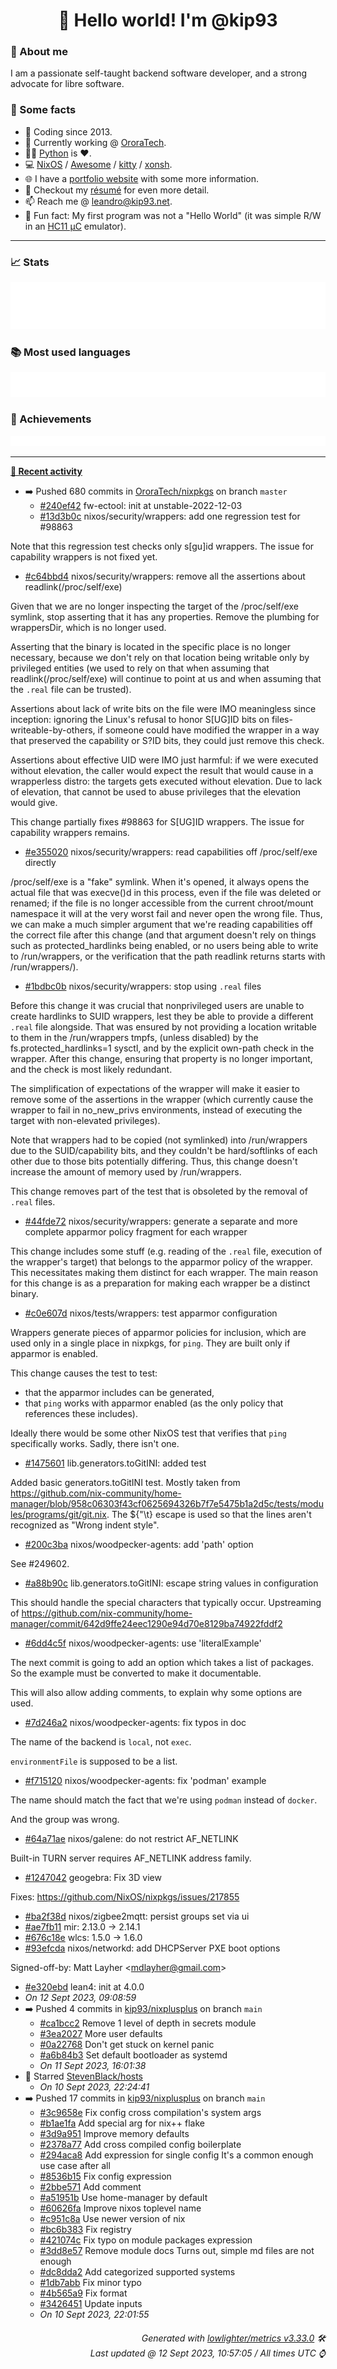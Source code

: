 <!-- README template, populated using this action:
     https://github.com/kip93/kip93/blob/main/.github/workflows/readme.yml. -->

<h1 align="center">👋 Hello world! I'm @kip93</h1> <!-- LOGIN => username -->

### 👤 About me

I am a passionate self-taught backend software developer, and a strong advocate for libre software.


### 💬 Some facts

* 📅 Coding since 2013.
* 💼 Currently working @ [OroraTech](https://ororatech.com/).
* 👨‍💻 [Python](https://github.com/search?q=user%3Akip93&l=python) is ❤️. <!-- LOGIN => username -->
* 💻 [NixOS](https://github.com/NixOS/) /
     [Awesome](https://github.com/awesomeWM/) /
     [kitty](https://github.com/kovidgoyal/kitty/) /
     [xonsh](https://github.com/xonsh/).
* 🌐 I have a [portfolio website](https://kip93.net/) with some more information.
* 📝 Checkout my [résumé](https://kip93.net/resume/) for even more detail.
* 📫 Reach me @ [leandro@kip93.net](mailto:leandro@kip93.net).
* 🎲 Fun fact: My first program was not a "Hello World" (it was simple R/W in an [HC11 µC](https://en.wikipedia.org/wiki/68HC11) emulator).


-----------------------------------------------------------------------------------------------------------------------


### 📈 Stats

![](./stats.svg)


### 📚 Most used languages <!-- by percentage, in decreasing order -->

![](./languages.svg)


### 🏅 Achievements

![](./achievements.svg)


-----------------------------------------------------------------------------------------------------------------------


**[📰 Recent activity](https://github.com/kip93)**
* ➡️ Pushed 680 commits in [OroraTech/nixpkgs](https://github.com/OroraTech/nixpkgs) on branch `master`
  * [#240ef42](https://github.com/OroraTech/nixpkgs/commit/240ef42) fw-ectool: init at unstable-2022-12-03
  * [#13d3b0c](https://github.com/OroraTech/nixpkgs/commit/13d3b0c) nixos/security/wrappers: add one regression test for #98863

Note that this regression test checks only s[gu]id wrappers. The issue
for capability wrappers is not fixed yet.
  * [#c64bbd4](https://github.com/OroraTech/nixpkgs/commit/c64bbd4) nixos/security/wrappers: remove all the assertions about readlink(/proc/self/exe)

Given that we are no longer inspecting the target of the /proc/self/exe
symlink, stop asserting that it has any properties. Remove the plumbing
for wrappersDir, which is no longer used.

Asserting that the binary is located in the specific place is no longer
necessary, because we don&#39;t rely on that location being writable only by
privileged entities (we used to rely on that when assuming that
readlink(/proc/self/exe) will continue to point at us and when assuming
that the `.real` file can be trusted).

Assertions about lack of write bits on the file were
IMO meaningless since inception: ignoring the Linux&#39;s refusal to honor
S[UG]ID bits on files-writeable-by-others, if someone could have
modified the wrapper in a way that preserved the capability or S?ID
bits, they could just remove this check.

Assertions about effective UID were IMO just harmful: if we were
executed without elevation, the caller would expect the result that
would cause in a wrapperless distro: the targets gets executed without
elevation. Due to lack of elevation, that cannot be used to abuse
privileges that the elevation would give.

This change partially fixes #98863 for S[UG]ID wrappers. The issue for
capability wrappers remains.
  * [#e355020](https://github.com/OroraTech/nixpkgs/commit/e355020) nixos/security/wrappers: read capabilities off /proc/self/exe directly

/proc/self/exe is a &#34;fake&#34; symlink. When it&#39;s opened, it always opens
the actual file that was execve()d in this process, even if the file was
deleted or renamed; if the file is no longer accessible from the current
chroot/mount namespace it will at the very worst fail and never open the
wrong file. Thus, we can make a much simpler argument that we&#39;re reading
capabilities off the correct file after this change (and that argument
doesn&#39;t rely on things such as protected_hardlinks being enabled, or no
users being able to write to /run/wrappers, or the verification that the
path readlink returns starts with /run/wrappers/).
  * [#1bdbc0b](https://github.com/OroraTech/nixpkgs/commit/1bdbc0b) nixos/security/wrappers: stop using `.real` files

Before this change it was crucial that nonprivileged users are unable to
create hardlinks to SUID wrappers, lest they be able to provide a
different `.real` file alongside. That was ensured by not providing a
location writable to them in the /run/wrappers tmpfs, (unless
disabled) by the fs.protected_hardlinks=1 sysctl, and by the explicit
own-path check in the wrapper. After this change, ensuring
that property is no longer important, and the check is most likely
redundant.

The simplification of expectations of the wrapper will make it
easier to remove some of the assertions in the wrapper (which currently
cause the wrapper to fail in no_new_privs environments, instead of
executing the target with non-elevated privileges).

Note that wrappers had to be copied (not symlinked) into /run/wrappers
due to the SUID/capability bits, and they couldn&#39;t be hard/softlinks of
each other due to those bits potentially differing. Thus, this change
doesn&#39;t increase the amount of memory used by /run/wrappers.

This change removes part of the test that is obsoleted by the removal of
`.real` files.
  * [#44fde72](https://github.com/OroraTech/nixpkgs/commit/44fde72) nixos/security/wrappers: generate a separate and more complete apparmor policy fragment for each wrapper

This change includes some stuff (e.g. reading of the `.real` file,
execution of the wrapper&#39;s target) that belongs to the apparmor policy
of the wrapper. This necessitates making them distinct for each wrapper.
The main reason for this change is as a preparation for making each
wrapper be a distinct binary.
  * [#c0e607d](https://github.com/OroraTech/nixpkgs/commit/c0e607d) nixos/tests/wrappers: test apparmor configuration

Wrappers generate pieces of apparmor policies for inclusion, which are
used only in a single place in nixpkgs, for `ping`. They are built only
if apparmor is enabled.

This change causes the test to test:
 - that the apparmor includes can be generated,
 - that `ping` works with apparmor enabled (as the only policy that
   references these includes).

Ideally there would be some other NixOS test that verifies that `ping`
specifically works. Sadly, there isn&#39;t one.
  * [#1475601](https://github.com/OroraTech/nixpkgs/commit/1475601) lib.generators.toGitINI: added test

Added basic generators.toGitINI test.
Mostly taken from https://github.com/nix-community/home-manager/blob/958c06303f43cf0625694326b7f7e5475b1a2d5c/tests/modules/programs/git/git.nix.
The ${&#34;\t} escape is used so that the lines aren&#39;t recognized as &#34;Wrong
indent style&#34;.
  * [#200c3ba](https://github.com/OroraTech/nixpkgs/commit/200c3ba) nixos/woodpecker-agents: add &#39;path&#39; option

See #249602.
  * [#a88b90c](https://github.com/OroraTech/nixpkgs/commit/a88b90c) lib.generators.toGitINI: escape string values in configuration

This should handle the special characters that typically occur.
Upstreaming of https://github.com/nix-community/home-manager/commit/642d9ffe24eec1290e94d70e8129ba74922fddf2
  * [#6dd4c5f](https://github.com/OroraTech/nixpkgs/commit/6dd4c5f) nixos/woodpecker-agents: use &#39;literalExample&#39;

The next commit is going to add an option which takes a list of
packages. So the example must be converted to make it documentable.

This will also allow adding comments, to explain why some options are
used.
  * [#7d246a2](https://github.com/OroraTech/nixpkgs/commit/7d246a2) nixos/woodpecker-agents: fix typos in doc

The name of the backend is `local`, not `exec`.

`environmentFile` is supposed to be a list.
  * [#f715120](https://github.com/OroraTech/nixpkgs/commit/f715120) nixos/woodpecker-agents: fix &#39;podman&#39; example

The name should match the fact that we&#39;re using `podman` instead of
`docker`.

And the group was wrong.
  * [#64a71ae](https://github.com/OroraTech/nixpkgs/commit/64a71ae) nixos/galene: do not restrict AF_NETLINK

Built-in TURN server requires AF_NETLINK address family.
  * [#1247042](https://github.com/OroraTech/nixpkgs/commit/1247042) geogebra: Fix 3D view

Fixes: https://github.com/NixOS/nixpkgs/issues/217855
  * [#ba2f38d](https://github.com/OroraTech/nixpkgs/commit/ba2f38d) nixos/zigbee2mqtt: persist groups set via ui
  * [#ae7fb11](https://github.com/OroraTech/nixpkgs/commit/ae7fb11) mir: 2.13.0 -&gt; 2.14.1
  * [#676c18e](https://github.com/OroraTech/nixpkgs/commit/676c18e) wlcs: 1.5.0 -&gt; 1.6.0
  * [#93efcda](https://github.com/OroraTech/nixpkgs/commit/93efcda) nixos/networkd: add DHCPServer PXE boot options

Signed-off-by: Matt Layher &lt;mdlayher@gmail.com&gt;
  * [#e320ebd](https://github.com/OroraTech/nixpkgs/commit/e320ebd) lean4: init at 4.0.0
  * *On 12 Sept 2023, 09:08:59*
* ➡️ Pushed 4 commits in [kip93/nixplusplus](https://github.com/kip93/nixplusplus) on branch `main`
  * [#ca1bcc2](https://github.com/kip93/nixplusplus/commit/ca1bcc2) Remove 1 level of depth in secrets module
  * [#3ea2027](https://github.com/kip93/nixplusplus/commit/3ea2027) More user defaults
  * [#0a22768](https://github.com/kip93/nixplusplus/commit/0a22768) Don&#39;t get stuck on kernel panic
  * [#a6b84b3](https://github.com/kip93/nixplusplus/commit/a6b84b3) Set default bootloader as systemd
  * *On 11 Sept 2023, 16:01:38*
* 🌟 Starred [StevenBlack/hosts](https://github.com/StevenBlack/hosts)
  * *On 10 Sept 2023, 22:24:41*
* ➡️ Pushed 17 commits in [kip93/nixplusplus](https://github.com/kip93/nixplusplus) on branch `main`
  * [#3c9658e](https://github.com/kip93/nixplusplus/commit/3c9658e) Fix config cross compilation&#39;s system args
  * [#b1ae1fa](https://github.com/kip93/nixplusplus/commit/b1ae1fa) Add special arg for nix++ flake
  * [#3d9a951](https://github.com/kip93/nixplusplus/commit/3d9a951) Improve memory defaults
  * [#2378a77](https://github.com/kip93/nixplusplus/commit/2378a77) Add cross compiled config boilerplate
  * [#294aca8](https://github.com/kip93/nixplusplus/commit/294aca8) Add expression for single config
It&#39;s a common enough use case after all
  * [#8536b15](https://github.com/kip93/nixplusplus/commit/8536b15) Fix config expression
  * [#2bbe571](https://github.com/kip93/nixplusplus/commit/2bbe571) Add comment
  * [#a51951b](https://github.com/kip93/nixplusplus/commit/a51951b) Use home-manager by default
  * [#60626fa](https://github.com/kip93/nixplusplus/commit/60626fa) Improve nixos toplevel name
  * [#c951c8a](https://github.com/kip93/nixplusplus/commit/c951c8a) Use newer version of nix
  * [#bc6b383](https://github.com/kip93/nixplusplus/commit/bc6b383) Fix registry
  * [#421074c](https://github.com/kip93/nixplusplus/commit/421074c) Fix typo on module packages expression
  * [#3dd8e57](https://github.com/kip93/nixplusplus/commit/3dd8e57) Remove module docs
Turns out, simple md files are not enough
  * [#dc8dda2](https://github.com/kip93/nixplusplus/commit/dc8dda2) Add categorized supported systems
  * [#1db7abb](https://github.com/kip93/nixplusplus/commit/1db7abb) Fix minor typo
  * [#4b565a9](https://github.com/kip93/nixplusplus/commit/4b565a9) Fix format
  * [#3426451](https://github.com/kip93/nixplusplus/commit/3426451) Update inputs
  * *On 10 Sept 2023, 22:01:55*
 <!-- Last activity -->


<h6 align="right"><em>
    Generated with <a href="https://github.com/lowlighter/metrics/tree/latest/">lowlighter/metrics v3.33.0</a> 🛠️<br> <!-- VERSION => MAJOR.minor.patch -->
    Last updated @ 12 Sept 2023, 10:57:05 / All times UTC ⌚ <!-- meta.generated => DD/MM/YYYY, hh:mm -->
</em></h6>
